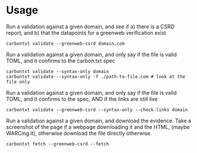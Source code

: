 


# Usage


Run a validation against a given domain, and see if a) there is a CSRD report, and b) that the datapoints for a greenweb verification exist

```
carbontxt validate --greenweb-csrd domain.com
```

Run a validation against a given domain, and only say if the file is valid TOML, and it confirms to the carbon.txt spec

```
carbontxt validate --syntax-only domain
carbontxt validate --syntax-only -f ./path-to-file.com # look at the file only
```

Run a validation against a given domain, and only say if the file is valid TOML, and it confirms to the spec, AND if the links are still live

```
carbontxt validate --greenweb-csrd --syntax-only --check-links domain
```

Run a validation against a given domain, and download the evidence. Take a screenshot of the page if a webpage downloading it and the HTML, (maybe WARCing it), otherwise download the file directly otherwise.

```
carbontxt fetch --greenweb-csrd --fetch
```
